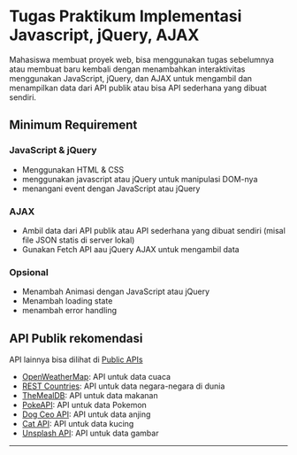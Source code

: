 # Tugas Praktikum Implementasi Javascript, jQuery, AJAX

Mahasiswa membuat proyek web, bisa menggunakan tugas sebelumnya atau membuat baru kembali dengan menambahkan interaktivitas menggunakan JavaScript, jQuery, dan AJAX untuk mengambil dan menampilkan data dari API publik atau bisa API sederhana yang dibuat sendiri.

## Minimum Requirement

### JavaScript & jQuery

- Menggunakan HTML & CSS
- menggunakan javascript atau jQuery untuk manipulasi DOM-nya
- menangani event dengan JavaScript atau jQuery

### AJAX

- Ambil data dari API publik atau API sederhana yang dibuat sendiri (misal file JSON statis di server lokal)
- Gunakan Fetch API aau jQuery AJAX untuk mengambil data

### Opsional

- Menambah Animasi dengan JavaScript atau jQuery
- Menambah loading state
- menambah error handling

## API Publik rekomendasi

API lainnya bisa dilihat di [Public APIs](https://github.com/public-api-lists/public-api-lists)

- [OpenWeatherMap](https://openweathermap.org/api): API untuk data cuaca
- [REST Countries](https://restcountries.com/): API untuk data negara-negara di dunia
- [TheMealDB](https://www.themealdb.com/api.php): API untuk data makanan
- [PokeAPI](https://pokeapi.co/): API untuk data Pokemon
- [Dog Ceo API](https://dog.ceo/dog-api/): API untuk data anjing
- [Cat API](https://thecatapi.com/): API untuk data kucing
- [Unsplash API](https://unsplash.com/developers): API untuk data gambar

---
